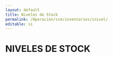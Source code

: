 ```yaml
---
layout: default
title: Niveles de Stock
permalink: /Operacion/scm/inventarios/inivel/
editable: si
---
```


# NIVELES DE STOCK

